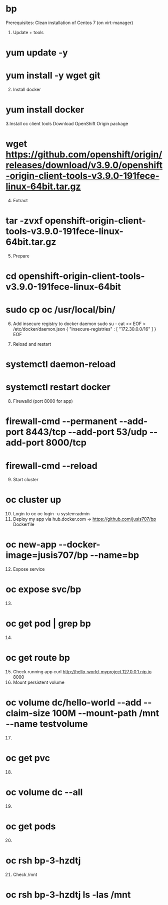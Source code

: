 # bp
Prerequisites:
Clean installation of Centos 7 (on virt-manager)

1. Update + tools
# yum update -y
# yum install -y wget git
2. Install docker
# yum install docker
3.Install oc client tools
 Download OpenShift Origin package
# wget https://github.com/openshift/origin/releases/download/v3.9.0/openshift-origin-client-tools-v3.9.0-191fece-linux-64bit.tar.gz 
4. Extract
# tar -zvxf openshift-origin-client-tools-v3.9.0-191fece-linux-64bit.tar.gz
5. Prepare
# cd openshift-origin-client-tools-v3.9.0-191fece-linux-64bit
# sudo cp oc /usr/local/bin/
6. Add insecure registry to docker daemon
sudo su -
cat << EOF > /etc/docker/daemon.json 
{
    "insecure-registries" : [ "172.30.0.0/16" ]
}
EOF

7. Reload and restart
# systemctl daemon-reload
# systemctl restart docker
8. Firewalld (port 8000 for app)
# firewall-cmd --permanent --add-port 8443/tcp --add-port 53/udp --add-port 8000/tcp
# firewall-cmd --reload
9. Start cluster
# oc cluster up
10. Login to oc
oc login -u system:admin
11. Deploy my app via hub.docker.com -> https://github.com/jusis707/bp Dockerfile
# oc new-app --docker-image=jusis707/bp --name=bp
12. Expose service 
# oc expose svc/bp
13.
# oc get pod | grep bp
14.
# oc get route bp
15. Check running app
curl http://hello-world-myproject.127.0.0.1.nip.io 8000
16. Mount persistent volume
# oc volume dc/hello-world --add --claim-size 100M --mount-path /mnt --name testvolume
17.
# oc get pvc
18.
# oc volume dc --all
19.
# oc get pods
20.
# oc rsh bp-3-hzdtj
21. Check /mnt 
# oc rsh bp-3-hzdtj ls -las /mnt
